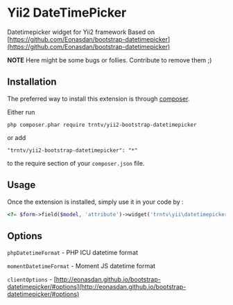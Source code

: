 Yii2 DateTimePicker
===================
Datetimepicker widget for Yii2 framework
Based on [https://github.com/Eonasdan/bootstrap-datetimepicker](https://github.com/Eonasdan/bootstrap-datetimepicker)

**NOTE** Here might be some bugs or follies. Contribute to remove them ;)


Installation
------------

The preferred way to install this extension is through [composer](http://getcomposer.org/download/).

Either run

```
php composer.phar require trntv/yii2-bootstrap-datetimepicker
```

or add

```
"trntv/yii2-bootstrap-datetimepicker": "*"
```

to the require section of your `composer.json` file.


Usage
-----

Once the extension is installed, simply use it in your code by  :

```php
<?= $form->field($model, 'attribute')->widget('trntv\yii\datetimepicker\DatetimepickerWidget', [ ... options ...]); ?>
```

Options
-------
``phpDatetimeFormat`` - PHP ICU datetime format

``momentDatetimeFormat`` - Moment JS datetime format

``clientOptions`` - [http://eonasdan.github.io/bootstrap-datetimepicker/#options](http://eonasdan.github.io/bootstrap-datetimepicker/#options)